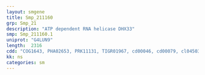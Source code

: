```yaml
---
layout: smgene
title: Smp_211160
grp: Smp_21
description: "ATP dependent RNA helicase DHX33"
smp: Smp_211160.1
uniprot: "G4LUN9"
length:  2316
cdd: "COG1643, PHA02653, PRK11131, TIGR01967, cd00046, cd00079, cl04503, cl06657, cl21455, pfam00270, pfam00271, pfam04408, pfam07717, smart00487, smart00490, smart00847"
kk: ns
categories: sm
---
```

